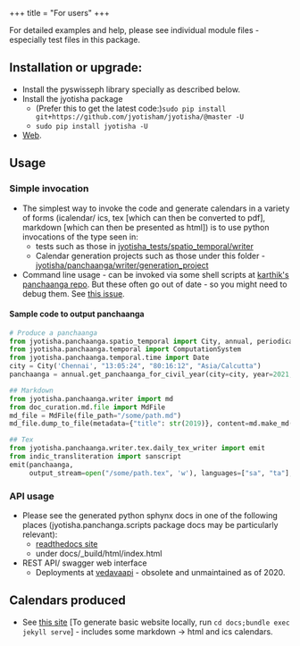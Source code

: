 +++
title = "For users"
+++

For detailed examples and help, please see individual module files - especially test files in this package.

## Installation or upgrade:
- Install the pyswisseph library specially as described below.
- Install the jyotisha package
  -  (Prefer this to get the latest code:)`sudo pip install git+https://github.com/jyotisham/jyotisha/@master -U`
  - `sudo pip install jyotisha -U`
- [Web](https://pypi.python.org/pypi/jyotisha).

## Usage
### Simple invocation
- The simplest way to invoke the code and generate calendars in a variety of forms (icalendar/ ics, tex [which can then be converted to pdf], markdown [which can then be presented as html]) is to use python invocations of the type seen in:
  - tests such as those in [jyotisha_tests/spatio_temporal/writer](https://github.com/jyotisham/jyotisha/tree/master/jyotisha_tests/spatio_temporal/writer)
  - Calendar generation projects such as those under this folder - [jyotisha/panchaanga/writer/generation_project](https://github.com/jyotisham/jyotisha/tree/master/jyotisha/panchaanga/writer/generation_project)
- Command line usage - can be invoked via some shell scripts at [karthik's panchaanga repo](https://github.com/karthikraman/panchangam). But these often go out of date - so you might need to debug them. See [this issue](https://github.com/jyotisham/jyotisha/issues/10).

#### Sample code to output panchaanga
```python
# Produce a panchaanga
from jyotisha.panchaanga.spatio_temporal import City, annual, periodical
from jyotisha.panchaanga.temporal import ComputationSystem
from jyotisha.panchaanga.temporal.time import Date
city = City('Chennai', "13:05:24", "80:16:12", "Asia/Calcutta")
panchaanga = annual.get_panchaanga_for_civil_year(city=city, year=2021, computation_system=ComputationSystem.TEST, allow_precomputed=False)

## Markdown
from jyotisha.panchaanga.writer import md
from doc_curation.md.file import MdFile
md_file = MdFile(file_path="/some/path.md")
md_file.dump_to_file(metadata={"title": str(2019)}, content=md.make_md(panchaanga=panchaanga), dry_run=False)

## Tex
from jyotisha.panchaanga.writer.tex.daily_tex_writer import emit
from indic_transliteration import sanscript
emit(panchaanga,
     output_stream=open("/some/path.tex", 'w'), languages=["sa", "ta"], scripts=[sanscript.DEVANAGARI, sanscript.TAMIL])
```


### API usage
- Please see the generated python sphynx docs in one of the following places (jyotisha.panchanga.scripts package docs may be particularly relevant):
    - [readthedocs site](http://jyotisha.readthedocs.io)
    - under docs/_build/html/index.html
- REST API/ swagger web interface 
    - Deployments at [vedavaapi](http://api.vedavaapi.org/jyotisha) - obsolete and unmaintained as of 2020.

## Calendars produced
- See [this site](https://jyotisham.github.io/jyotisha/output/) [To generate basic website locally, run `cd docs;bundle exec jekyll serve`] - includes some markdown → html and ics calendars.

